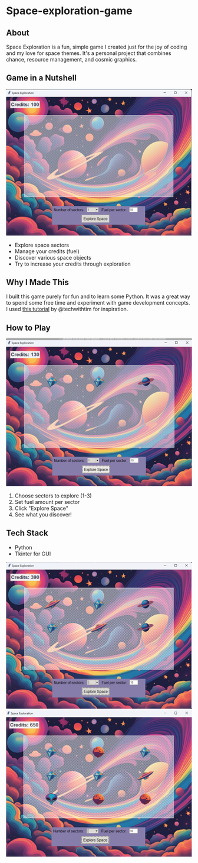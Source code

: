 # Space-exploration-game

## About
Space Exploration is a fun, simple game I created just for the joy of coding and my love for space themes. It's a personal project that combines chance, resource management, and cosmic graphics.

## Game in a Nutshell
![Visuals](screenshots/Screenshot1.png)
- Explore space sectors
- Manage your credits (fuel)
- Discover various space objects
- Try to increase your credits through exploration

## Why I Made This
I built this game purely for fun and to learn some Python. It was a great way to spend some free time and experiment with game development concepts. I used [this tutorial](https://www.youtube.com/watch?v=th4OBktqK1I) by @techwithtim for inspiration.

## How to Play
![Visuals](screenshots/Screenshot2.png)
1. Choose sectors to explore (1-3)
2. Set fuel amount per sector
3. Click "Explore Space"
4. See what you discover!

## Tech Stack
- Python
- Tkinter for GUI

![Visuals](screenshots/Screenshot3.png)
![Visuals](screenshots/Screenshot4.png)


